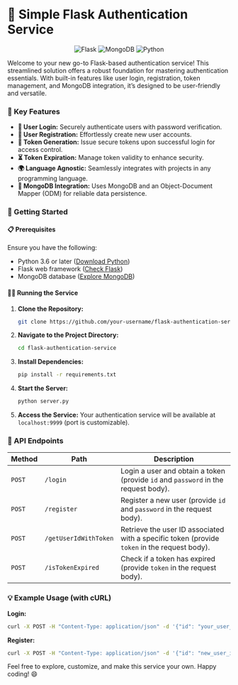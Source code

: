 # 🚀 Simple Flask Authentication Service

<p align="center">
  <img src="https://img.shields.io/badge/Flask-000000.svg?style=for-the-badge&logo=Flask&logoColor=white" alt="Flask">
  <img src="https://img.shields.io/badge/MongoDB-47A248.svg?style=for-the-badge&logo=MongoDB&logoColor=white" alt="MongoDB">
  <img src="https://img.shields.io/badge/python-3670A0?style=for-the-badge&logo=python&logoColor=ffdd54" alt="Python">
</p>

Welcome to your new go-to Flask-based authentication service! This streamlined solution offers a robust foundation for mastering authentication essentials. With built-in features like user login, registration, token management, and MongoDB integration, it’s designed to be user-friendly and versatile.

### 🌟 Key Features

- **🔐 User Login:** Securely authenticate users with password verification.
- **📝 User Registration:** Effortlessly create new user accounts.
- **🎫 Token Generation:** Issue secure tokens upon successful login for access control.
- **⏳ Token Expiration:** Manage token validity to enhance security.
- **🌍 Language Agnostic:** Seamlessly integrates with projects in any programming language.
- **💾 MongoDB Integration:** Uses MongoDB and an Object-Document Mapper (ODM) for reliable data persistence.

### 🚀 Getting Started

#### 📋 Prerequisites

Ensure you have the following:

- Python 3.6 or later ([Download Python](https://www.python.org/))
- Flask web framework ([Check Flask](https://flask.palletsprojects.com/))
- MongoDB database ([Explore MongoDB](https://www.mongodb.com/))

#### 🏃‍♂️ Running the Service

1. **Clone the Repository:**

    ```bash
    git clone https://github.com/your-username/flask-authentication-service.git
    ```

2. **Navigate to the Project Directory:**

    ```bash
    cd flask-authentication-service
    ```
3. **Install Dependencies:**

    ```bash
    pip install -r requirements.txt
    ```

4. **Start the Server:**

    ```bash
    python server.py
    ```

5. **Access the Service:**
   Your authentication service will be available at `localhost:9999` (port is customizable).

### 📡 API Endpoints

| **Method** | **Path**                    | **Description** |
|------------|-----------------------------|-----------------|
| `POST`      | `/login`                    | Login a user and obtain a token (provide `id` and `password` in the request body). |
| `POST`      | `/register`                 | Register a new user (provide `id` and `password` in the request body). |
| `POST`      | `/getUserIdWithToken`       | Retrieve the user ID associated with a specific token (provide `token` in the request body). |
| `POST`      | `/isTokenExpired`           | Check if a token has expired (provide `token` in the request body). |

### 💡 Example Usage (with cURL)

**Login:**

```bash
curl -X POST -H "Content-Type: application/json" -d '{"id": "your_user_id", "password": "your_password"}' http://localhost:9999/login
```

**Register:**

```bash
curl -X POST -H "Content-Type: application/json" -d '{"id": "new_user_id", "password": "new_user_password"}' http://localhost:9999/register
```

Feel free to explore, customize, and make this service your own. Happy coding! 😄
